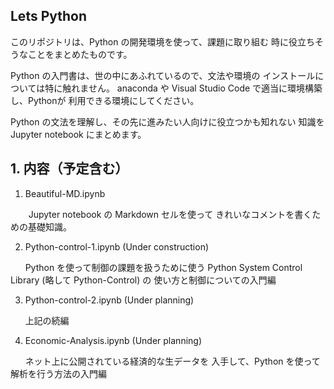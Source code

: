 ## Lets Python

このリポジトリは、Python の開発環境を使って、課題に取り組む
時に役立ちそうなことをまとめたものです。

Python の入門書は、世の中にあふれているので、文法や環境の
インストールについては特に触れません。
anaconda や Visual Studio Code で適当に環境構築し、Pythonが
利用できる環境にしてください。

Python の文法を理解し、その先に進みたい人向けに役立つかも知れない
知識を Jupyter notebook にまとめます。

## 1. 内容（予定含む）

1. Beautiful-MD.ipynb

```    ```Jupyter notebook の Markdown セルを使って
きれいなコメントを書くための基礎知識。

2. Python-control-1.ipynb (Under construction)

&nbsp;&nbsp;&nbsp;&nbsp;&nbsp;   Python を使って制御の課題を扱うために使う
Python System Control Library (略して Python-Control) の
使い方と制御についての入門編

3. Python-control-2.ipynb (Under planning)

&nbsp;&nbsp;&nbsp;&nbsp;&nbsp; 上記の続編

4. Economic-Analysis.ipynb (Under planning)

&nbsp;&nbsp;&nbsp;&nbsp;&nbsp; ネット上に公開されている経済的な生データを
入手して、Python を使って解析を行う方法の入門編
